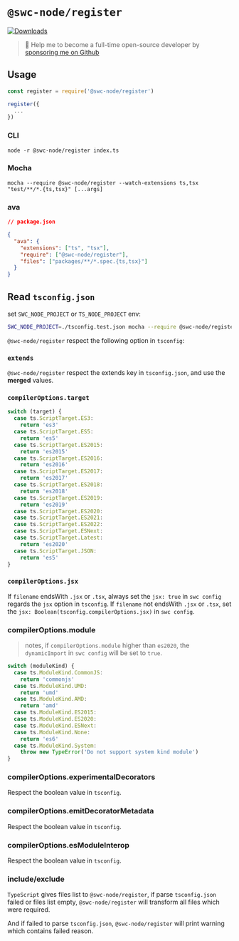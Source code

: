 # `@swc-node/register`

<a href="https://npmcharts.com/compare/@swc-node/register?minimal=true"><img src="https://img.shields.io/npm/dm/@swc-node/register.svg?sanitize=true" alt="Downloads" /></a>

> 🚀 Help me to become a full-time open-source developer by [sponsoring me on Github](https://github.com/sponsors/Brooooooklyn)

## Usage

```ts
const register = require('@swc-node/register')

register({
  ...
})
```

### CLI

```
node -r @swc-node/register index.ts
```

### Mocha

```
mocha --require @swc-node/register --watch-extensions ts,tsx "test/**/*.{ts,tsx}" [...args]
```

### ava

```json
// package.json

{
  "ava": {
    "extensions": ["ts", "tsx"],
    "require": ["@swc-node/register"],
    "files": ["packages/**/*.spec.{ts,tsx}"]
  }
}
```

## Read `tsconfig.json`

set `SWC_NODE_PROJECT` or `TS_NODE_PROJECT` env:

```bash
SWC_NODE_PROJECT=./tsconfig.test.json mocha --require @swc-node/register --watch-extensions ts,tsx "test/**/*.{ts,tsx}" [...args]
```

`@swc-node/register` respect the following option in `tsconfig`:

### `extends`

`@swc-node/register` respect the extends key in `tsconfig.json`, and use the **merged** values.

### `compilerOptions.target`

```ts
switch (target) {
  case ts.ScriptTarget.ES3:
    return 'es3'
  case ts.ScriptTarget.ES5:
    return 'es5'
  case ts.ScriptTarget.ES2015:
    return 'es2015'
  case ts.ScriptTarget.ES2016:
    return 'es2016'
  case ts.ScriptTarget.ES2017:
    return 'es2017'
  case ts.ScriptTarget.ES2018:
    return 'es2018'
  case ts.ScriptTarget.ES2019:
    return 'es2019'
  case ts.ScriptTarget.ES2020:
  case ts.ScriptTarget.ES2021:
  case ts.ScriptTarget.ES2022:
  case ts.ScriptTarget.ESNext:
  case ts.ScriptTarget.Latest:
    return 'es2020'
  case ts.ScriptTarget.JSON:
    return 'es5'
}
```

### `compilerOptions.jsx`

If `filename` endsWith `.jsx` or `.tsx`, always set the `jsx: true` in `swc config` regards the `jsx` option in `tsconfig`.
If `filename` not endsWith `.jsx` or `.tsx`, set the `jsx: Boolean(tsconfig.compilerOptions.jsx)` in `swc config`.

### compilerOptions.module

> notes, if `compilerOptions.module` higher than `es2020`, the `dynamicImport` in `swc config` will be set to `true`.

```ts
switch (moduleKind) {
  case ts.ModuleKind.CommonJS:
    return 'commonjs'
  case ts.ModuleKind.UMD:
    return 'umd'
  case ts.ModuleKind.AMD:
    return 'amd'
  case ts.ModuleKind.ES2015:
  case ts.ModuleKind.ES2020:
  case ts.ModuleKind.ESNext:
  case ts.ModuleKind.None:
    return 'es6'
  case ts.ModuleKind.System:
    throw new TypeError('Do not support system kind module')
}
```

### compilerOptions.experimentalDecorators

Respect the boolean value in `tsconfig`.

### compilerOptions.emitDecoratorMetadata

Respect the boolean value in `tsconfig`.

### compilerOptions.esModuleInterop

Respect the boolean value in `tsconfig`.

### include/exclude

`TypeScript` gives files list to `@swc-node/register`, if parse `tsconfig.json` failed or files list empty, `@swc-node/register` will transform all files which were required.

And if failed to parse `tsconfig.json`, `@swc-node/register` will print warning which contains failed reason.
